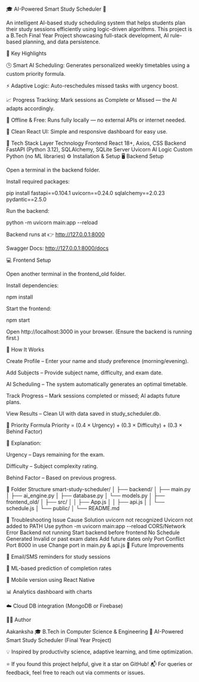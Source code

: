 🎓 AI-Powered Smart Study Scheduler 🚀



An intelligent AI-based study scheduling system that helps students plan their study sessions efficiently using logic-driven algorithms.
This project is a B.Tech Final Year Project showcasing full-stack development, AI rule-based planning, and data persistence.

🧠 Key Highlights

🕒 Smart AI Scheduling: Generates personalized weekly timetables using a custom priority formula.

⚡ Adaptive Logic: Auto-reschedules missed tasks with urgency boost.

📈 Progress Tracking: Mark sessions as Complete or Missed — the AI adapts accordingly.

💾 Offline & Free: Runs fully locally — no external APIs or internet needed.

🎨 Clean React UI: Simple and responsive dashboard for easy use.

🧩 Tech Stack
Layer	Technology
Frontend	React 18+, Axios, CSS
Backend	FastAPI (Python 3.12), SQLAlchemy, SQLite
Server	Uvicorn
AI Logic	Custom Python (no ML libraries)
⚙️ Installation & Setup
🖥️ Backend Setup

Open a terminal in the backend folder.

Install required packages:

pip install fastapi==0.104.1 uvicorn==0.24.0 sqlalchemy==2.0.23 pydantic==2.5.0


Run the backend:

python -m uvicorn main:app --reload


Backend runs at 👉 http://127.0.0.1:8000

Swagger Docs: http://127.0.0.1:8000/docs

💻 Frontend Setup

Open another terminal in the frontend_old folder.

Install dependencies:

npm install


Start the frontend:

npm start


Open http://localhost:3000
 in your browser.
(Ensure the backend is running first.)

📖 How It Works

Create Profile – Enter your name and study preference (morning/evening).

Add Subjects – Provide subject name, difficulty, and exam date.

AI Scheduling – The system automatically generates an optimal timetable.

Track Progress – Mark sessions completed or missed; AI adapts future plans.

View Results – Clean UI with data saved in study_scheduler.db.

🔢 Priority Formula
Priority = (0.4 × Urgency) + (0.3 × Difficulty) + (0.3 × Behind Factor)


📘 Explanation:

Urgency – Days remaining for the exam.

Difficulty – Subject complexity rating.

Behind Factor – Based on previous progress.

📂 Folder Structure
smart-study-scheduler/
│
├── backend/
│   ├── main.py
│   ├── ai_engine.py
│   ├── database.py
│   └── models.py
│
├── frontend_old/
│   ├── src/
│   │   ├── App.js
│   │   ├── api.js
│   │   └── schedule.js
│   └── public/
│
└── README.md

🧰 Troubleshooting
Issue	Cause	Solution
uvicorn not recognized	Uvicorn not added to PATH	Use python -m uvicorn main:app --reload
CORS/Network Error	Backend not running	Start backend before frontend
No Schedule Generated	Invalid or past exam dates	Add future dates only
Port Conflict	Port 8000 in use	Change port in main.py & api.js
🌱 Future Improvements

📧 Email/SMS reminders for study sessions

🤖 ML-based prediction of completion rates

📱 Mobile version using React Native

📊 Analytics dashboard with charts

☁️ Cloud DB integration (MongoDB or Firebase)

👩‍💻 Author

Aakanksha
🎓 B.Tech in Computer Science & Engineering
📍 AI-Powered Smart Study Scheduler (Final Year Project)

💡 Inspired by productivity science, adaptive learning, and time optimization.

⭐ If you found this project helpful, give it a star on GitHub!
📬 For queries or feedback, feel free to reach out via comments or issues.
